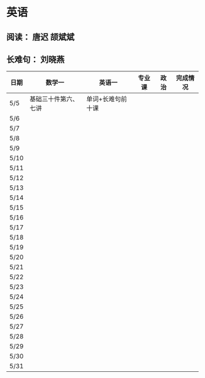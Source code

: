 # 英语
## 阅读： 唐迟 颉斌斌
## 长难句： 刘晓燕
 

| 日期       | 数学一     | 英语一 | 专业课 | 政治 | 完成情况 |
|------------|----------|-------|-------|-------|---------|
| 5/5        |基础三十件第六、七讲  | 单词+长难句前十课      |       |       |         |
| 5/6        |           |       |       |       |         |
| 5/7        |           |       |       |       |         |
| 5/8        |           |       |       |       |         |
| 5/9        |           |       |       |       |         |
| 5/10       |           |       |       |       |         |
| 5/11       |           |       |       |       |         |
| 5/12       |           |       |       |       |         |
| 5/13       |           |       |       |       |         |
| 5/14       |           |       |       |       |         |
| 5/15       |           |       |       |       |         |
| 5/16       |           |       |       |       |         |
| 5/17       |           |       |       |       |         |
| 5/18       |           |       |       |       |         |
| 5/19       |           |       |       |       |         |
| 5/20       |           |       |       |       |         |
| 5/21       |           |       |       |       |         |
| 5/22       |           |       |       |       |         |
| 5/23       |           |       |       |       |         |
| 5/24       |           |       |       |       |         |
| 5/25       |           |       |       |       |         |
| 5/26       |           |       |       |       |         |
| 5/27       |           |       |       |       |         |
| 5/28       |           |       |       |       |         |
| 5/29       |           |       |       |       |         |
| 5/30       |           |       |       |       |         |
| 5/31       |           |       |       |       |         |




